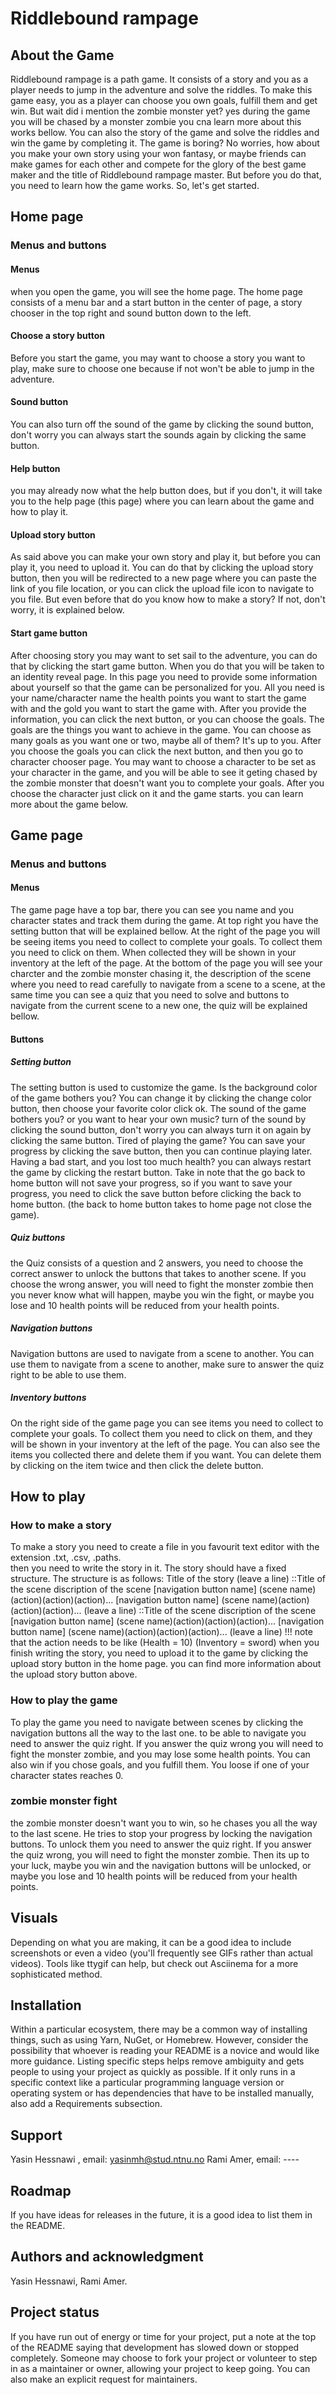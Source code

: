 # Riddlebound rampage

## About the Game

Riddlebound rampage is a path game. It consists of a story and you as a player needs to jump in the adventure and solve
the riddles. To make this game easy, you as a player can choose you own goals, fulfill them and get win. But wait
did i mention the zombie monster yet? yes during the game you will be chased by a monster zombie you cna learn more
about
this works bellow. You can also the story of the game and solve the riddles and win the game by completing it.
The game is boring? No worries, how about you make your own story using your won fantasy, or maybe friends can make
games for each other and compete for the glory of the best game maker and the title of Riddlebound rampage master.
But before you do that, you need to learn how the game works. So, let's get started.

## Home page

### Menus and buttons

#### Menus

when you open the game, you will see the home page. The home page consists of a menu bar and a start button in the
center of
page, a story chooser in the top right and sound button down to the left.

#### Choose a story button

Before you start the game, you may want to choose a story
you want to play, make sure to choose one because if not won't be able to jump in the adventure.

#### Sound button

You can also turn off the sound of the game by clicking the sound button, don't worry you can always
start the sounds again by clicking the same button.

#### Help button

you may already now what the help button does, but if you don't, it will take you to the help page (this page) where you
can learn
about the game and how to play it.

#### Upload story button

As said above you can make your own story and play it, but before you can play it, you need to upload it. You can do
that by clicking
the upload story button, then you will be redirected to a new page where you can paste the link of you file location,
or you can click the upload file icon to navigate to you file. But even before that do you know how to make a story?
If not, don't worry, it is explained below.

#### Start game button

After choosing story you may want to set sail to the adventure, you can do that by clicking the start game button. When
you do that you will be taken to an identity reveal page. In this page you need to provide some information about
yourself
so that the game can be personalized for you. All you need is your name/character name the health points you want to
start
the game with and the gold you want to start the game with. After you provide the information, you can click the next
button,
or you can choose the goals. The goals are the things you want to achieve in the game. You can choose as many goals as
you want
one or two, maybe all of them? It's up to you. After you choose the goals you can click the next button,
and then you go to character chooser page. You may want to choose a character to be set as your character in the game,
and you will be able to see it geting chased by the zombie monster that doesn't want you to complete your goals.
After you choose the character just click on it and the game starts. you can learn more about the game below.

## Game page

### Menus and buttons

#### Menus

The game page have a top bar, there you can see you name and you character states and track them during the game. At
top right you have the setting button that will be explained bellow. At the right of the page you will be seeing items
you need to collect to complete your goals. To collect them you need to click on them. When collected they will be shown
in
your inventory at the left of the page. At the bottom of the page you will see your charcter and the zombie monster
chasing
it, the description of the scene where you need to read carefully to navigate from a scene to a scene, at the same time
you can see a quiz that you need to solve and buttons to navigate from the current scene to a new one,
the quiz will be explained bellow.

#### Buttons

##### Setting button

The setting button is used to customize the game. Is the background color of the game bothers you? You can change it by
clicking
the change color button, then choose your favorite color click ok. The sound of the game bothers you? or you want to
hear
your own music? turn of the sound by clicking the sound button, don't worry you can always turn it on again by clicking
the
same button. Tired of playing the game? You can save your progress by clicking the save button, then you can continue
playing later. Having a bad start, and you lost too much health? you can always restart the game by clicking the restart
button. Take in note that the go back to home button will not save your progress, so if you want to save your progress,
you need to
click the save button before clicking the back to home button. (the back to home button takes to home page not close the
game).

##### Quiz buttons

the Quiz consists of a question and 2 answers, you need to choose the correct answer to unlock the buttons that takes
to another scene. If you choose the wrong answer, you will need to fight the monster zombie then you never know what
will
happen, maybe you win the fight, or maybe you lose and 10 health points will be reduced from your health points.

##### Navigation buttons

Navigation buttons are used to navigate from a scene to another. You can use them to navigate from a scene to another,
make sure to answer the quiz right to be able to use them.

##### Inventory buttons

On the right side of the game page you can see items you need to collect to complete your goals. To collect them you
need to
click on them, and they will be shown in your inventory at the left of the page. You can also see the items you
collected there
and delete them if you want. You can delete them by clicking on the item twice and then click the delete button.

## How to play

### How to make a story

To make a story you need to create a file in you favourit text editor with the extension .txt, .csv, .paths.  
then you need to write the story in it. The story should have a fixed structure. The structure is as follows:
Title of the story
(leave a line)
::Title of the scene
discription of the scene
[navigation button name] (scene name)(action)(action)(action)...
[navigation button name] (scene name)(action)(action)(action)...
(leave a line)
::Title of the scene
discription of the scene
[navigation button name] (scene name)(action)(action)(action)...
[navigation button name] (scene name)(action)(action)(action)...
(leave a line)
!!! note that the action needs to be like (Health = 10) (Inventory = sword)
when you finish writing the story, you need to upload it to the game by clicking the upload story button in the home
page.
you can find more information about the upload story button above.

### How to play the game

To play the game you need to navigate between scenes by clicking the navigation buttons all the way to the last one. to
be able
to navigate you need to answer the quiz right. If you answer the quiz wrong you will need to fight the monster zombie,
and you may
lose some health points. You can also win if you chose goals, and you fulfill them. You loose
if one of your character states reaches 0.

### zombie monster fight

the zombie monster doesn't want you to win, so he chases you all the way to the last scene. He tries
to stop your progress by locking the navigation buttons. To unlock them you need to answer the quiz right.
If you answer the quiz wrong, you will need to fight the monster zombie. Then its up to your luck, maybe you win and
the navigation buttons will be unlocked, or maybe you lose and 10 health points will be reduced from your health points.

## Visuals

Depending on what you are making, it can be a good idea to include screenshots or even a video (you'll frequently see
GIFs rather than actual videos). Tools like ttygif can help, but check out Asciinema for a more sophisticated method.

## Installation

Within a particular ecosystem, there may be a common way of installing things, such as using Yarn, NuGet, or Homebrew.
However, consider the possibility that whoever is reading your README is a novice and would like more guidance. Listing
specific steps helps remove ambiguity and gets people to using your project as quickly as possible. If it only runs in a
specific context like a particular programming language version or operating system or has dependencies that have to be
installed manually, also add a Requirements subsection.

## Support

Yasin Hessnawi , email: yasinmh@stud.ntnu.no
Rami Amer, email: ----
## Roadmap
If you have ideas for releases in the future, it is a good idea to list them in the README.


## Authors and acknowledgment

Yasin Hessnawi, Rami Amer.


## Project status
If you have run out of energy or time for your project, put a note at the top of the README saying that development has slowed down or stopped completely. Someone may choose to fork your project or volunteer to step in as a maintainer or owner, allowing your project to keep going. You can also make an explicit request for maintainers.
